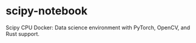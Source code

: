 # scipy-notebook
Scipy CPU Docker: Data science environment with PyTorch, OpenCV, and Rust support.
